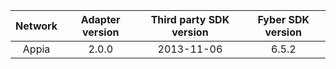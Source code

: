 | Network | Adapter version | Third party SDK version | Fyber SDK version |
|:----------:|:-------------:|:-----------------------:|:------------:|
| Appia | 2.0.0 | 2013-11-06 | 6.5.2 |